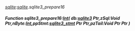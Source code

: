 _[sqlite](../../modules/sqlite/sqlite-module.md):[sqlite](../../modules/sqlite/sqlite-module.md).sqlite3\_prepare16_
##### Function sqlite3\_prepare16:[Int](../../modules/wonkey/wonkey-types-int.md)( db:[sqlite3](../../modules/sqlite/sqlite-sqlite3.md) Ptr,zSql:Void Ptr,nByte:[Int](../../modules/wonkey/wonkey-types-int.md),ppStmt:[sqlite3_stmt](../../modules/sqlite/sqlite-sqlite3_stmt.md) Ptr Ptr,pzTail:Void Ptr Ptr )
